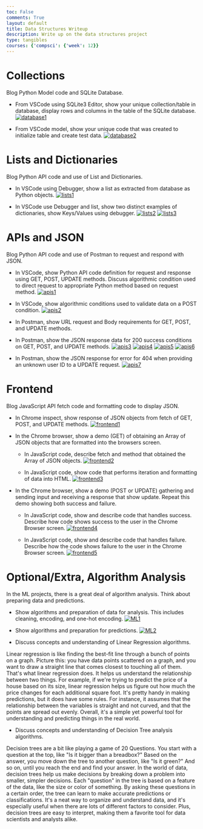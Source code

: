 ```yaml
---
toc: False
comments: True
layout: default
title: Data Structures Writeup
description: Write up on the data structures project
type: tangibles
courses: {'compsci': {'week': 12}}
---
```



# Collections

Blog Python Model code and SQLite Database.

- From VSCode using SQLite3 Editor, show your unique collection/table in database, display rows and columns in the table of the SQLite database.
<a href="https://ibb.co/k5my7zz"><img src="https://i.ibb.co/VJwN1bb/database1.png" alt="database1" border="0"></a>

- From VSCode model, show your unique code that was created to initialize table and create test data.
<a href="https://ibb.co/x6fMQcG"><img src="https://i.ibb.co/HqxrQMY/database2.png" alt="database2" border="0"></a>


# Lists and Dictionaries

Blog Python API code and use of List and Dictionaries.

- In VSCode using Debugger, show a list as extracted from database as Python objects.
<a href="https://ibb.co/M8tm4FR"><img src="https://i.ibb.co/4sXHGhj/lists1.png" alt="lists1" border="0"></a>

- In VSCode use Debugger and list, show two distinct examples of dictionaries, show Keys/Values using debugger.
<a href="https://ibb.co/7YHhd6y"><img src="https://i.ibb.co/98JPkCY/lists2.png" alt="lists2" border="0"></a>
<a href="https://ibb.co/yQpqQMN"><img src="https://i.ibb.co/kSJXSrG/lists3.png" alt="lists3" border="0"></a>


# APIs and JSON

Blog Python API code and use of Postman to request and respond with JSON.

- In VSCode, show Python API code definition for request and response using GET, POST, UPDATE methods. Discuss algorithmic condition used to direct request to appropriate Python method based on request method.
<a href="https://ibb.co/HptXq2c"><img src="https://i.ibb.co/vv3DkBN/apis1.png" alt="apis1" border="0"></a>

- In VSCode, show algorithmic conditions used to validate data on a POST condition.
<a href="https://ibb.co/rQGCmjL"><img src="https://i.ibb.co/yNnwX9M/apis2.png" alt="apis2" border="0"></a>

- In Postman, show URL request and Body requirements for GET, POST, and UPDATE methods.
- In Postman, show the JSON response data for 200 success conditions on GET, POST, and UPDATE methods.
<a href="https://ibb.co/6np99zv"><img src="https://i.ibb.co/xCc99Wm/apis3.png" alt="apis3" border="0"></a>
<a href="https://ibb.co/NZjGr1Y"><img src="https://i.ibb.co/72W0Qgy/apis4.png" alt="apis4" border="0"></a>
<a href="https://ibb.co/XZ4VGtM"><img src="https://i.ibb.co/VWN3kT5/apis5.png" alt="apis5" border="0"></a>
<a href="https://ibb.co/kMCw7rc"><img src="https://i.ibb.co/qxQcS41/apis6.png" alt="apis6" border="0"></a>

- In Postman, show the JSON response for error for 404 when providing an unknown user ID to a UPDATE request.
<a href="https://ibb.co/L0pwb7f"><img src="https://i.ibb.co/zmfcjvw/apis7.png" alt="apis7" border="0"></a>


# Frontend

Blog JavaScript API fetch code and formatting code to display JSON.

- In Chrome inspect, show response of JSON objects from fetch of GET, POST, and UPDATE methods.
<a href="https://ibb.co/kmVQDrt"><img src="https://i.ibb.co/9Zms4f7/frontend1.png" alt="frontend1" border="0"></a>

- In the Chrome browser, show a demo (GET) of obtaining an Array of JSON objects that are formatted into the browsers screen.
    - In JavaScript code, describe fetch and method that obtained the Array of JSON objects.
<a href="https://ibb.co/K0BRVjc"><img src="https://i.ibb.co/8KGTPDn/frontend2.png" alt="frontend2" border="0"></a>

    - In JavaScript code, show code that performs iteration and formatting of data into HTML.
<a href="https://ibb.co/CHgBKyY"><img src="https://i.ibb.co/Krd6xgf/frontend3.png" alt="frontend3" border="0"></a>

- In the Chrome browser, show a demo (POST or UPDATE) gathering and sending input and receiving a response that show update. Repeat this demo showing both success and failure.
    - In JavaScript code, show and describe code that handles success. Describe how code shows success to the user in the Chrome Browser screen.
<a href="https://ibb.co/vDcJ3vW"><img src="https://i.ibb.co/9Gpqb30/frontend4.png" alt="frontend4" border="0"></a>

    - In JavaScript code, show and describe code that handles failure. Describe how the code shows failure to the user in the Chrome Browser screen.
<a href="https://ibb.co/GvYtLX5"><img src="https://i.ibb.co/N6DmPXy/frontend5.png" alt="frontend5" border="0"></a>


# Optional/Extra, Algorithm Analysis

In the ML projects, there is a great deal of algorithm analysis. Think about preparing data and predictions.

- Show algorithms and preparation of data for analysis. This includes cleaning, encoding, and one-hot encoding.
<a href="https://ibb.co/4JdmJVh"><img src="https://i.ibb.co/0QtDQGH/ML1.png" alt="ML1" border="0"></a>

- Show algorithms and preparation for predictions.
<a href="https://ibb.co/Z6TY9Bj"><img src="https://i.ibb.co/ynsY269/ML2.png" alt="ML2" border="0"></a>

- Discuss concepts and understanding of Linear Regression algorithms.
  
Linear regression is like finding the best-fit line through a bunch of points on a graph. Picture this: you have data points scattered on a graph, and you want to draw a straight line that comes closest to touching all of them. That's what linear regression does. It helps us understand the relationship between two things. For example, if we're trying to predict the price of a house based on its size, linear regression helps us figure out how much the price changes for each additional square foot. It's pretty handy in making predictions, but it does have some rules. For instance, it assumes that the relationship between the variables is straight and not curved, and that the points are spread out evenly. Overall, it's a simple yet powerful tool for understanding and predicting things in the real world.

- Discuss concepts and understanding of Decision Tree analysis algorithms.

Decision trees are a bit like playing a game of 20 Questions. You start with a question at the top, like "Is it bigger than a breadbox?" Based on the answer, you move down the tree to another question, like "Is it green?" And so on, until you reach the end and find your answer. In the world of data, decision trees help us make decisions by breaking down a problem into smaller, simpler decisions. Each "question" in the tree is based on a feature of the data, like the size or color of something. By asking these questions in a certain order, the tree can learn to make accurate predictions or classifications. It's a neat way to organize and understand data, and it's especially useful when there are lots of different factors to consider. Plus, decision trees are easy to interpret, making them a favorite tool for data scientists and analysts alike.
